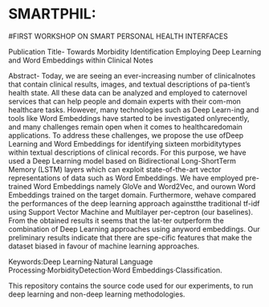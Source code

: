 # SMARTPHIL:
#FIRST WORKSHOP ON SMART PERSONAL HEALTH INTERFACES

Publication Title-
Towards Morbidity Identification Employing Deep Learning and Word Embeddings within Clinical Notes

Abstract-
Today,  we  are  seeing  an  ever-increasing  number  of  clinicalnotes that contain clinical results, images, and textual descriptions of pa-tient’s health state. All these data can be analyzed and employed to caternovel services that can help people and domain experts with their com-mon healthcare tasks. However, many technologies such as Deep Learn-ing and tools like Word Embeddings have started to be investigated onlyrecently, and many challenges remain open when it comes to healthcaredomain applications. To address these challenges, we propose the use ofDeep Learning and Word Embeddings for identifying sixteen morbiditytypes  within  textual  descriptions  of  clinical  records. For this purpose, we have used a Deep Learning model based on Bidirectional Long-ShortTerm Memory (LSTM) layers which can exploit state-of-the-art vector representations of data such as Word Embeddings. We have employed pre-trained  Word  Embeddings namely GloVe and Word2Vec,  and  ourown Word Embeddings trained on the target domain. Furthermore, wehave compared the performances of the deep learning approach againstthe traditional tf-idf using Support Vector Machine and Multilayer per-ceptron (our baselines). From the obtained results it seems that the lat-ter outperform the combination of Deep Learning approaches using anyword embeddings. Our preliminary results indicate that there are spe-cific features that make the dataset biased in favour of machine learning approaches.

Keywords:Deep Learning·Natural Language Processing·MorbidityDetection·Word Embeddings·Classification.

This repository contains the source code used for our experiments, to run deep learning and non-deep learning methodologies. 
